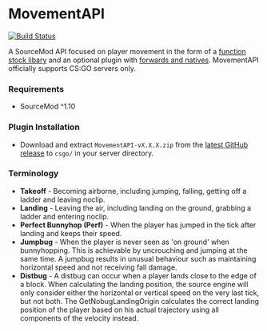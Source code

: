 # MovementAPI

[![Build Status](https://travis-ci.org/danzayau/MovementAPI.svg?branch=master)](https://travis-ci.org/danzayau/MovementAPI)

A SourceMod API focused on player movement in the form of a [function stock libary](addons/sourcemod/scripting/include/movement.inc) and an optional plugin with [forwards and natives](addons/sourcemod/scripting/include/movementapi.inc). MovementAPI officially supports CS:GO servers only.

### Requirements

 * SourceMod ^1.10
 
### Plugin Installation

 * Download and extract ```MovementAPI-vX.X.X.zip``` from the [latest GitHub release](https://github.com/danzayau/MovementAPI/releases/latest) to ```csgo/``` in your server directory.
 
### Terminology

 * **Takeoff** - Becoming airborne, including jumping, falling, getting off a ladder and leaving noclip.
 * **Landing** - Leaving the air, including landing on the ground, grabbing a ladder and entering noclip.
 * **Perfect Bunnyhop (Perf)** - When the player has jumped in the tick after landing and keeps their speed.
 * **Jumpbug** - When the player is never seen as 'on ground' when bunnyhopping. This is achievable by uncrouching and jumping at the same time. A jumpbug results in unusual behaviour such as maintaining horizontal speed and not receiving fall damage.
 * **Distbug** - A distbug can occur when a player lands close to the edge of a block. When calculating the landing position, the source engine will only consider either the horizontal or vertical speed on the very last tick, but not both. The GetNobugLandingOrigin calculates the correct landing position of the player based on his actual trajectory using all components of the velocity instead.